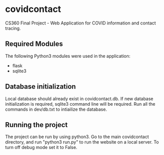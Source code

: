 # covidcontact
CS360 Final Project - Web Application for COVID information and contact tracing.
## Required Modules
The following Python3 modules were used in the application:
* flask
* sqlite3

## Database initialization
Local database should already exist in covidcontact.db. If new database initialization is required, sqlite3 command line will be required. Run all the commands in dev/db.txt to intiailize the database.

## Running the project
The project can be run by using python3. Go to the main covidcontact directory, and run "python3 run.py" to run the website on a local server. To turn off debug mode set it to False.